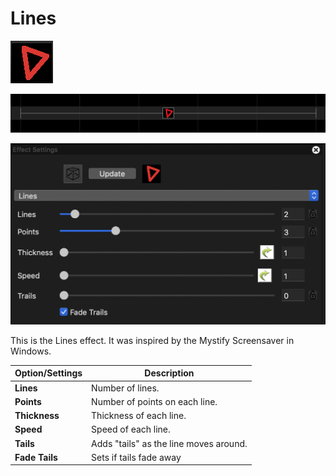 # Lines

![Icon](<../../.gitbook/assets/image (174).png>)

![Sequencer Grid](<../../.gitbook/assets/image (298) (1).png>)

![](<../../.gitbook/assets/image (264).png>)

This is the Lines effect. It was inspired by the Mystify Screensaver in Windows.

| Option/Settings | Description                            |
| --------------- | -------------------------------------- |
| **Lines**       | Number of lines.                       |
| **Points**      | Number of points on each line.         |
| **Thickness**   | Thickness of each line.                |
| **Speed**       | Speed of each line.                    |
| **Tails**       | Adds "tails" as the line moves around. |
| **Fade Tails**  | Sets if tails fade away                |

